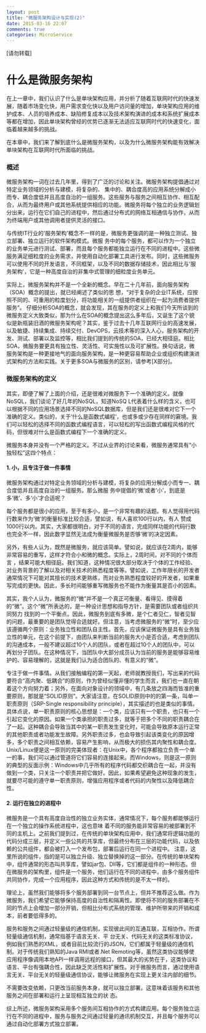 ```yaml
---
layout: post
title: "微服务架构设计与实现(2)"
date: 2015-03-16 22:07
comments: true
categories: MicroService
---
```


[请勿转载]

# 什么是微服务架构

在上一章中，我们认识了什么是单块架构应用，并分析了随着互联网时代的快速发展，随着市场变化快，用户需求变化快以及用户访问量的增加，单块架构应用的维护成本、人员的培养成本、缺陷修复成本以及技术架构演进的成本和系统扩展成本等都在增加，因此单块架构曾经的优势已逐渐无法适应互联网时代的快速变化，面临着越来越多的挑战。

在本章中，我们来了解到底什么是微服务架构，以及为什么微服务架构能有效解决单块架构在互联网时代所面临的挑战。

### 概述

   微服务架构一词在过去几年里，得到了广泛的讨论和关注。微服务架构提倡通过对特定业务领域的分析与建模，将复杂的、
集中的、耦合度高的应用系统分解成小而专、耦合度低并且高度自治的一组服务。这些服务与服务之间相互协作、相互配合，从而为最终用户或其他系统提供相应的功能。微服务将每个独立的业务逻辑划分出来，运行在它们自己的进程中，然后通过分布式的网络互相通信与协作，从而为终端用户或其他调用者提供灵活的接口。

<!-- More -->

   与传统IT行业的'服务架构'概念不一样的是，微服务更强调的是一种独立测试、独立部署、独立运行的软件架构模式。微服
务中的每个服务，都可以作为一个独立的业务单元进行测试、部署，而且每个服务都能独立运行在不同的进程中。这些微服务满足细粒度的业务需求，并使用自动化部署工具进行发布。同时，这些微服务可以使用不同的开发语言，不同框架，以及不同的数据存储技术，因此相比与'服务架构'，它是一种高度自治的非集中式管理的细粒度业务单元。

   实际上，微服务架构并不是一个全新的概念。早在二十几年前，面向服务架构（SOA）概念的提出，就已经阐述了类似的思
想，“对于复杂的企业IT系统，应按照不同的、可重用的粒度划分，将功能相关的一组提供者组织在一起为消费者提供服务”。
仔细分析SOA的概念，就会发现，其在服务的定义上和我们今天所谈到的微服务定义大致类似，那为什么在SOA的概念提出这么多年后，又诞生了这个貌似是新瓶装旧酒的微服务架构呢？其实，鉴于过去十几年互联网行业的高速发展，以及敏捷、持续集成、持续交付、DevOPS，云技术等的深入人心，服务架构的开发、测试、部署以及监控等，相比我们提到的传统的SOA，已经大相径庭。相比SOA，微服务要更具有独立性、灵活性、可实施性以及可扩展性。换句话说，微服务架构是一种更接地气的面向服务架构，是一种更容易帮助企业或组织构建演进式架构的方法和实践。关于更多SOA与微服务的区别，请参考[X部分]。


### 微服务架构的定义

   其实，即便了解了上面的介绍，还是很难对微服务下一个准确的定义。就像NoSQL，我们谈论了好几年的NoSQL，知道NoSQ
L代表着什么样的含义，也可以根据不同的应用场景选择不同的NoSQL数据库，但是我们还是很难对它下一个准确的定义。类似的，关于‘什么是函数式编程’，也或多或少存在同样的窘境。我们可以轻松的选择不同的函数式编程语言，可以轻松的写出函数式编程风格的代码，但很难对什么是函数式编程下一个准确的定义。
   
   微服务本身并没有一个严格的定义。不过从业界的讨论来看，微服务通常具有“小独轻松”这四个特点：

#### 1. 小，且专注于做一件事情
	
   微服务架构通过对特定业务领域的分析与建模，将复杂的应用分解成小而专一、耦合度低并且高度自治的一组服务。那么微服
务中提倡的‘微’或者‘小’，到底是多‘微’、多‘小’才合适呢？

  每个服务都是很小的应用，至于有多小，是一个非常有趣的话题。有人觉得用代码行数来作为‘微’的衡量标准比较合适，譬如说，有人喜欢100行以内，有人
赞成1000行以内。其实，大家都很明白，对于不同的语言，完成同样功能的代码行数也完全不一样，因此数字显然无法成为衡量微服务是否够‘微’的决定因素。

  另外，有些人认为，既然是微服务，就应该简单。譬如说，就应该在2周内，能够非常容易的重写，这样才符合小和微的概念。实际上，2周时间，对不同的个体而言
，结果可能大相径庭。我们知道，这种情况很大部分取决于个体的工作经验、对业务背景的了解以及对相关技术的熟悉程度等等。譬如说，工作年限长的开发者通常情况下可能对其擅长的技术更熟练，而对业务熟悉程度较好的开发者，如果重写完成的更快。因此，多长时间能够重写微服务也不能作为衡量其是否小的因素。

  其实，我个人认为，微服务的“微”并不是一个真正可衡量、看得见、摸得着的“微”。这个“微”所表达的，是一种设计思想和指导方针，是需要团队或者组织共同努力
找到的一个平衡点。因此，微服务到底有多微，是个仁者见仁，智者见智的问题，最重要的是团队觉得合适就好。但注意，当考虑微服务的“微”时，至少应该遵循两个原则：业务独立性和团队自主性。首先，应该保证微服务是具有业务独立性的单元，在这个前提下，由团队来判断当前的服务大小是否合适，考虑到团队的沟通成本，一般不建议超过10个人的团队，或者在超过10个人的团队中，可以再划分子团队。在这种情况下，当团队中大部分成员认为当前的服务是能够容易维护的、容易理解的，这就是我们认为适合团队的、有意义的“微”。

   专注于做一件事情。从我们接触编程的第一天起，老师就教授我们，写出来的代码要符合“高内聚、低耦合”的原则，作为曾经似懂非懂的学生而言，我们也一直在朝
着这个方向努力着；另外，在面向对象设计的领域中，有几条放之四海而皆准的重要原则，那就是“SOLID原则”。大家请注意，在SOLID原则中的的第一条，叫单一职责原则（SRP-Single responsibility principle），其实描述的也是类似的事情。具体点说，单一职责原则的核心思想是：一个类，应该只有一个职责，也只有一个引起它变化的原因。如果一个类承担的职责过多，就等于把多个不同的职责耦合在了一起。这种耦合会导致当其中的某一职责发生变化时，可能会导致原本运行正常的其他职责或者功能发生故障。另外职责过多，也会导致引起该类变化的原因增多，多个职责之间相互依赖，容易产生影响，从而极大的损伤其内聚性和耦合度。Unix/Linux便是这一原则的完美体现者：在Unix中，各个程序都独立负责一个单一的事，我们可以通过管道将它们容易的连接起来。而Windows，则是这一原则的典型的反面示例：Windows中几乎所有的程序代码都交织耦合在一起，并没有做到一个类，只关注一个职责并把它做好。因此，如果希望避免这种现象的发生，就要尽可能的遵守单一职责原则，增强应用程序或者代码的内聚性以及降低耦合性。

#### 2. 运行在独立的进程中
  
   微服务是一个具有高度自治性的独立业务实体，通常情况下，每个服务都能够运行在一个独立的操作系统进程中，这也意味
着不同的服务能非常容易的被部署到不同的主机上。之前我们提到过，在传统的单块架构应用中，我们通常将逻辑功能的代码分成三层，并定义一些公共的共享库，但最终分布在三层的功能代码，以及依赖的公共组件，都会被打入一个发布包，部署后运行在同一个进程中。
  注意，这里所说的组件，指的是可以独立升级、独立替换掉的这一部分。在传统的单块架构中，组件通常的形态叫共享库，譬如jar包、Dll等，它们都是组件的一种形态。但在微服务的架构里，组件是一个服务，他们运行在不同的进程中，由多个服务组件共同协作，完成一个应用程序，因此这种方式和传统的是不太一样的。




理论上，虽然我们能够将多个服务部署到同一台节点上，但并不推荐这么做。作为微服务，我们希望它能够保持高度的自治性和隔离性。即使将不同的服务部署在不同的节点上会增加一部分开销，但相比分布式系统的管理、维护所带来的开销和成本，前者要低得多的。




   
  服务和服务之间通过轻量级的通信机制，实现彼此间的互通互联，互相协作。所谓轻量级通信机制，通常指基于语言无关、平
台无关、代码无关的这类标准协议，例如我们熟悉的XML，或者目前比较流行的JSON，它们都属于轻量级的通信机制。对于传统我们熟知的Java RMI或者.Net Remoting等，虽然这类协议能够使应用程序像调用本地API一样调用远程的接口，但其最大的劣势在于，这类协议和语言、平台有强耦合性，因此缺乏灵活性和扩展性。对于微服务而言，通过使用语言无关、平台无关的轻量级通信协议，能够让微服务在实现上更关注内部的细节。
  	
  不需要改变依赖，只更改当前服务本身，就可以独立部署。这意味着该服务和其他服务之间在部署和运行上呈现相互独立的状
态。

综上所述，微服务架构采用多个服务间互相协作的方式构建应用。每个服务独立运行在不同的进程中，服务与服务之间通过轻量的通讯机制交互，并且每个服务可以通过自动化部署方式独立部署。
